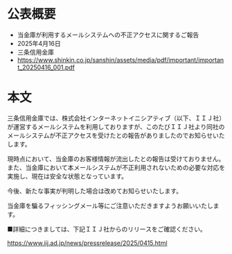 # 公表概要
- 当金庫が利用するメールシステムへの不正アクセスに関するご報告
- 2025年4月16日
- 三条信用金庫
- https://www.shinkin.co.jp/sanshin/assets/media/pdf/important/important_20250416_001.pdf

# 本文
三条信用金庫では、株式会社インターネットイニシアティブ（以下、ＩＩＪ社）が運営するメールシステムを利用しておりますが、このたびＩＩＪ社より同社のメールシステムが不正アクセスを受けたとの報告がありましたのでお知らせいたします。

現時点において、当金庫のお客様情報が流出したとの報告は受けておりません。また、当金庫において本メールシステムが不正利用されないための必要な対応を実施し、現在は安全な状態となっています。

今後、新たな事実が判明した場合は改めてお知らせいたします。

当金庫を騙るフィッシングメール等にご注意いただきますようお願いいたします。

■詳細につきましては、下記ＩＩＪ社からのリリースをご確認ください。

https://www.iij.ad.jp/news/pressrelease/2025/0415.html
